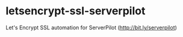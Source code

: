 # letsencrypt-ssl-serverpilot
Let's Encrypt SSL automation for ServerPilot (http://bit.ly/serverpilot)
